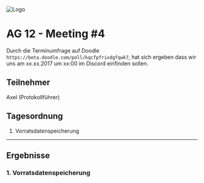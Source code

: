 ![Logo](https://puu.sh/wY2s6/9b24dd1062.png)
# AG 12 - Meeting #4
Durch die Terminumfrage auf Doodle `https://beta.doodle.com/poll/kqcfpfrixdgfqwk7`, 
hat sich ergeben dass wir uns am xx.xx.2017 um xx:00 im Discord einfinden sollen.

## Teilnehmer

Axel (Protokollführer)

## Tagesordnung

1. Vorratsdatenspeicherung

***

## Ergebnisse
 
### 1. Vorratsdatenspeicherung